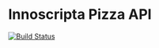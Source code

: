 # Innoscripta Pizza API

<a href="https://travis-ci.org/zorca/innoscripta-pizza-api"><img src="https://travis-ci.org/zorca/innoscripta-pizza-api.svg" alt="Build Status"></a>
